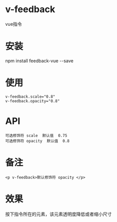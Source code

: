# v-feedback
vue指令

# 安装
npm install feedback-vue --save

# 使用
```
v-feedback.scale="0.8"
v-feedback.opacity="0.8"
```

# API
```
可选修饰符 scale  默认值  0.75
可选修饰符 opacity  默认值  0.8
```

# 备注
```
<p v-feedback>默认修饰符 opacity </p>
```

# 效果
按下指令所在的元素，该元素透明度降低或者缩小尺寸
